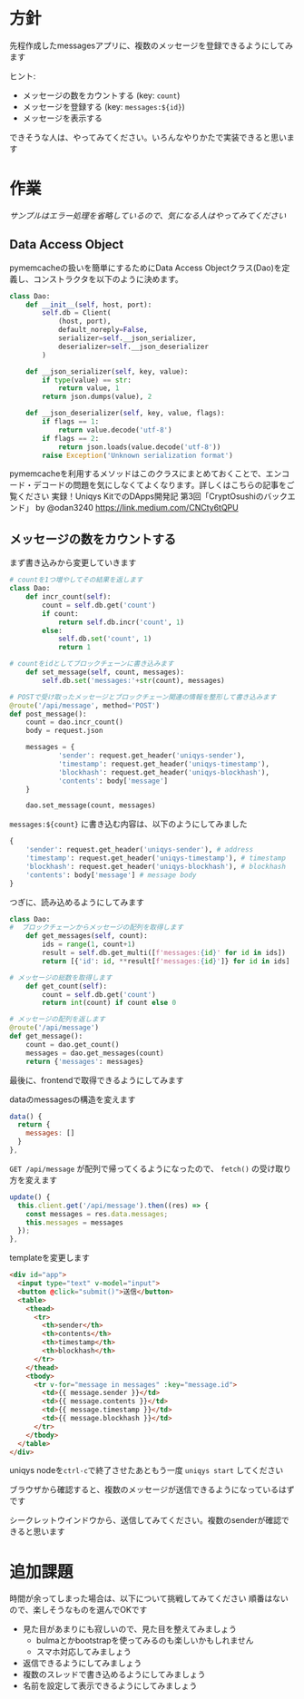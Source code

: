 # 方針
先程作成したmessagesアプリに、複数のメッセージを登録できるようにしてみます

ヒント:

- メッセージの数をカウントする (key: `count`)
- メッセージを登録する (key: `messages:${id}`)
- メッセージを表示する

できそうな人は、やってみてください。いろんなやりかたで実装できると思います

# 作業

*サンプルはエラー処理を省略しているので、気になる人はやってみてください*

## Data Access Object
pymemcacheの扱いを簡単にするためにData Access Objectクラス(Dao)を定義し、コンストラクタを以下のように決めます。
```python
class Dao:
    def __init__(self, host, port):
        self.db = Client(
            (host, port),
            default_noreply=False,
            serializer=self.__json_serializer,
            deserializer=self.__json_deserializer
        )

    def __json_serializer(self, key, value):
        if type(value) == str:
            return value, 1
        return json.dumps(value), 2

    def __json_deserializer(self, key, value, flags):
        if flags == 1:
            return value.decode('utf-8')
        if flags == 2:
            return json.loads(value.decode('utf-8'))
        raise Exception('Unknown serialization format')
```
pymemcacheを利用するメソッドはこのクラスにまとめておくことで、エンコード・デコードの問題を気にしなくてよくなります。詳しくはこちらの記事をご覧ください
実録！Uniqys KitでのDApps開発記 第3回「CryptOsushiのバックエンド」 by @odan3240 https://link.medium.com/CNCty6tQPU

## メッセージの数をカウントする

まず書き込みから変更していきます

```python
# countを1つ増やしてその結果を返します
class Dao:
    def incr_count(self):
        count = self.db.get('count')
        if count:
            return self.db.incr('count', 1)
        else:
            self.db.set('count', 1)
            return 1

# countをidとしてブロックチェーンに書き込みます
    def set_message(self, count, messages):
        self.db.set('messages:'+str(count), messages)

# POSTで受け取ったメッセージとブロックチェーン関連の情報を整形して書き込みます
@route('/api/message', method='POST')
def post_message():
    count = dao.incr_count()
    body = request.json

    messages = {
            'sender': request.get_header('uniqys-sender'),
            'timestamp': request.get_header('uniqys-timestamp'),
            'blockhash': request.get_header('uniqys-blockhash'),
            'contents': body['message']
    }

    dao.set_message(count, messages)
```

`messages:${count}` に書き込む内容は、以下のようにしてみました
```python
{
    'sender': request.get_header('uniqys-sender'), # address
    'timestamp': request.get_header('uniqys-timestamp'), # timestamp
    'blockhash': request.get_header('uniqys-blockhash'), # blockhash
    'contents': body['message'] # message body
}
```

つぎに、読み込めるようにしてみます

```python
class Dao:
#  ブロックチェーンからメッセージの配列を取得します
    def get_messages(self, count):
        ids = range(1, count+1)
        result = self.db.get_multi([f'messages:{id}' for id in ids])
        return [{'id': id, **result[f'messages:{id}']} for id in ids]

# メッセージの総数を取得します
    def get_count(self):
        count = self.db.get('count')
        return int(count) if count else 0

# メッセージの配列を返します
@route('/api/message')
def get_message():
    count = dao.get_count()
    messages = dao.get_messages(count)
    return {'messages': messages}
```

最後に、frontendで取得できるようにしてみます

dataのmessagesの構造を変えます
```js
data() {
  return {
    messages: []
  }
},
```

`GET /api/message` が配列で帰ってくるようになったので、 `fetch()` の受け取り方を変えます

```js
update() {
  this.client.get('/api/message').then((res) => {
    const messages = res.data.messages;
    this.messages = messages
  });
},
```

templateを変更します
```html
<div id="app">
  <input type="text" v-model="input">
  <button @click="submit()">送信</button>
  <table>
    <thead>
      <tr>
        <th>sender</th>
        <th>contents</th>
        <th>timestamp</th>
        <th>blockhash</th>
      </tr>
    </thead>
    <tbody>
      <tr v-for="message in messages" :key="message.id">
        <td>{{ message.sender }}</td>
        <td>{{ message.contents }}</td>
        <td>{{ message.timestamp }}</td>
        <td>{{ message.blockhash }}</td>
      </tr>
    </tbody>
  </table>
</div>
```

uniqys nodeを`ctrl-c`で終了させたあともう一度 `uniqys start` してください

ブラウザから確認すると、複数のメッセージが送信できるようになっているはずです

シークレットウインドウから、送信してみてください。複数のsenderが確認できると思います

# 追加課題

時間が余ってしまった場合は、以下について挑戦してみてください
順番はないので、楽しそうなものを選んでOKです

- 見た目があまりにも寂しいので、見た目を整えてみましょう
  - bulmaとかbootstrapを使ってみるのも楽しいかもしれません
  - スマホ対応してみましょう
- 返信できるようにしてみましょう
- 複数のスレッドで書き込めるようにしてみましょう
- 名前を設定して表示できるようにしてみましょう

